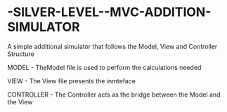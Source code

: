 # -SILVER-LEVEL--MVC-ADDITION-SIMULATOR
A simple additional simulator that follows the Model, View and Controller  Structure

MODEL - TheModel file is used to perform the calculations needed

VIEW - The View file presents the inmteface 

CONTROLLER - The Controller acts as the bridge between the Model and the View

